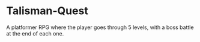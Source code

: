 # Talisman-Quest
A platformer RPG where the player goes through 5 levels, with a boss battle at the end of each one.
